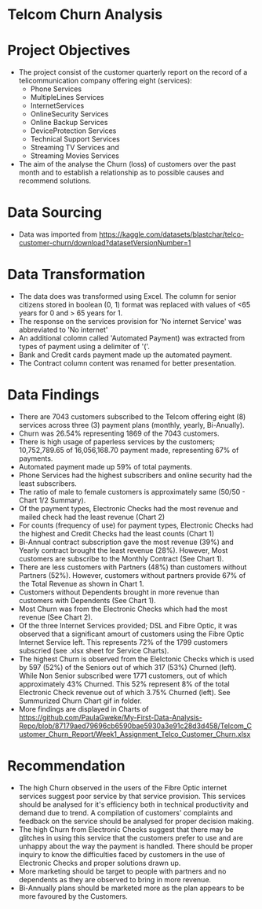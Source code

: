 # Telcom Churn Analysis

# Project Objectives
* The project consist of the customer quarterly report on the record of a telicommunication company offering eight (services):
  * Phone Services
  * MultipleLines Services
  * InternetServices
  * OnlineSecurity Services
  * Online Backup Services
  * DeviceProtection Services
  * Technical Support Services
  * Streaming TV Services and
  * Streaming Movies Services
* The aim of the analyse the Churn (loss) of customers over the past month and to establish a relationship as to possible causes and recommend solutions.

# Data Sourcing
* Data was imported from https://kaggle.com/datasets/blastchar/telco-customer-churn/download?datasetVersionNumber=1

# Data Transformation
* The data does was transformed using Excel. The column for senior citizens stored in boolean (0, 1) format was replaced with values of <65 years for 0 and > 65 years for 1.
* The response on the services provision for 'No internet Service' was abbreviated to 'No internet'
* An additional colomn called 'Automated Payment) was extracted from types of payment using a delimiter of '('.
* Bank and Credit cards payment made up the automated payment.
* The Contract column content was renamed for better presentation.

# Data Findings
* There are 7043 customers subscribed to the Telcom offering eight (8) services across three (3) payment plans (monthly, yearly, Bi-Anually).
* Churn was 26.54% representing 1869 of the 7043 customers.
* There is high usage of paperless services by the customers; 10,752,789.65 of  16,056,168.70 payment made, representing 67% of payments.
* Automated payment made up 59% of total payments.
* Phone Services had the highest subscribers and online security had the least subscribers.
* The ratio of male to female customers is approximately same (50/50 - Chart 1/2 Summary).
* Of the payment types, Electronic Checks had the most revenue and mailed check had the least revenue (Chart 2)
* For counts (frequency of use) for payment types, Electronic Checks had the highest and Credit Checks had the least counts (Chart 1)
* Bi-Annual contract subscription gave the most revenue (39%) and Yearly contract brought the least revenue (28%). However, Most customers are subscribe to the Monthly Contract (See Chart 1).
* There are less customers with Partners (48%) than customers without Partners (52%). However, customers without partners provide 67% of the Total Revenue as shown in Chart 1.
* Customers without Dependents brought in more revenue than customers with Dependents (See Chart 1).
* Most Churn was from the Electronic Checks which had the most revenue (See Chart 2).
* Of the three Internet Services provided; DSL and Fibre Optic, it was observed that a significant amourt of customers using the Fibre Optic Internet Service left. This represents 72% of the 1799 customers subscried (see .xlsx sheet for Service Charts).
* The highest Churn is observed from the Elelctonic Checks which is used by 597 (52%) of the Seniors out of which 317 (53%) Churned (left). While Non Senior subscribed were 1771 customers, out of which approximately 43% Churned. This 52% represent 8% of the total Electronic Check revenue out of which 3.75% Churned (left). See Summurized Churn Chart gif in folder.
* More findings are displayed in Charts of https://github.com/PaulaGweke/My-First-Data-Analysis-Repo/blob/87179aed79696cb6590bae5930a3e91c28d3d458/Telcom_Customer_Churn_Report/Week1_Assignment_Telco_Customer_Churn.xlsx

# Recommendation
* The high Churn observed in the users of the Fibre Optic internet services suggest poor service by that service provision. This services should be analysed for it's efficiency both in technical productivity and demand due to trend. A compilation of customers' complaints and feedback on the service should be analysed for proper decision making.
* The high Churn from Electronic Checks suggest that there may be glitches in using this service that the customers prefer to use and are unhappy about the way the payment is handled. There should be proper inquiry to know the difficulties faced by customers in the use of Electronic Checks and proper solutions drawn up.
* More marketing should be target to people with partners and no dependents as they are observed to bring in more revenue.
* Bi-Annually plans should be marketed more as the plan appears to be more favoured by the Customers.



